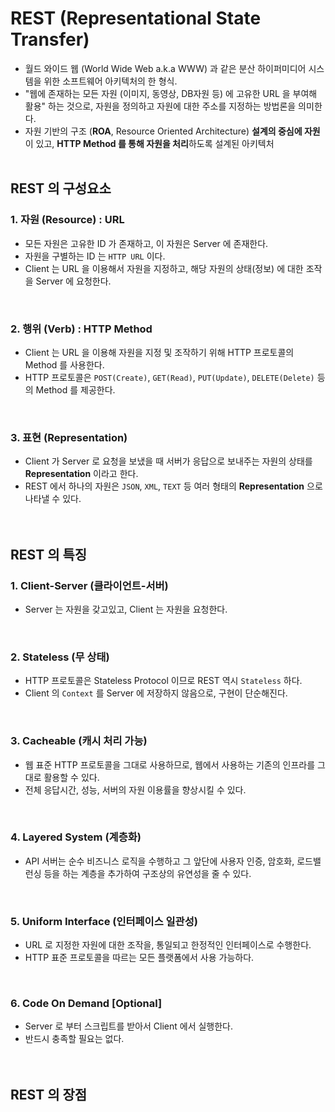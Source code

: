 # REST (Representational State Transfer)
- 월드 와이드 웹 (World Wide Web a.k.a WWW) 과 같은 분산 하이퍼미디어 시스템을 위한 소프트웨어 아키텍처의 한 형식.
- "웹에 존재하는 모든 자원 (이미지, 동영상, DB자원 등) 에 고유한 URL 을 부여해 활용" 하는 것으로, 자원을 정의하고 자원에 대한 주소를 지정하는 방법론을 의미한다.
- 자원 기반의 구조 (**ROA**, Resource Oriented Architecture) **설계의 중심에 자원**이 있고, **HTTP Method 를 통해 자원을 처리**하도록 설계된 아키텍처
<br><br>

## REST 의 구성요소

### 1. 자원 (Resource) : URL
- 모든 자원은 고유한 ID 가 존재하고, 이 자원은 Server 에 존재한다.
- 자원을 구별하는 ID 는 `HTTP URL` 이다.
- Client 는 URL 을 이용해서 자원을 지정하고, 해당 자원의 상태(정보) 에 대한 조작을 Server 에 요청한다.
<br>

### 2. 행위 (Verb) : HTTP Method
- Client 는 URL 을 이용해 자원을 지정 및 조작하기 위해 HTTP 프로토콜의 Method 를 사용한다.
- HTTP 프로토콜은 `POST(Create)`, `GET(Read)`, `PUT(Update)`, `DELETE(Delete)` 등의 Method 를 제공한다.
<br>

### 3. 표현 (Representation)
- Client 가 Server 로 요청을 보냈을 때 서버가 응답으로 보내주는 자원의 상태를 **Representation** 이라고 한다.
- REST 에서 하나의 자원은 `JSON`, `XML`, `TEXT` 등 여러 형태의 **Representation** 으로 나타낼 수 있다.
<br><br><br>

## REST 의 특징
### 1. Client-Server (클라이언트-서버)
- Server 는 자원을 갖고있고, Client 는 자원을 요청한다.
<br>

### 2. Stateless (무 상태)
- HTTP 프로토콜은 Stateless Protocol 이므로 REST 역시 `Stateless` 하다.
- Client 의 `Context` 를 Server 에 저장하지 않음으로, 구현이 단순해진다.
<br>

### 3. Cacheable (캐시 처리 가능)
- 웹 표준 HTTP 프로토콜을 그대로 사용하므로, 웹에서 사용하는 기존의 인프라를 그대로 활용할 수 있다.
- 전체 응답시간, 성능, 서버의 자원 이용률을 향상시킬 수 있다.
<br>

### 4. Layered System (계층화)
- API 서버는 순수 비즈니스 로직을 수행하고 그 앞단에 사용자 인증, 암호화, 로드밸런싱 등을 하는 계층을 추가하여 구조상의 유연성을 줄 수 있다.
<br>

### 5. Uniform Interface (인터페이스 일관성)
- URL 로 지정한 자원에 대한 조작을, 통일되고 한정적인 인터페이스로 수행한다.
- HTTP 표준 프로토콜을 따르는 모든 플랫폼에서 사용 가능하다.
<br>

### 6. Code On Demand [Optional]
- Server 로 부터 스크립트를 받아서 Client 에서 실행한다.
- 반드시 충족할 필요는 없다.
<br><br><br>

## REST 의 장점
